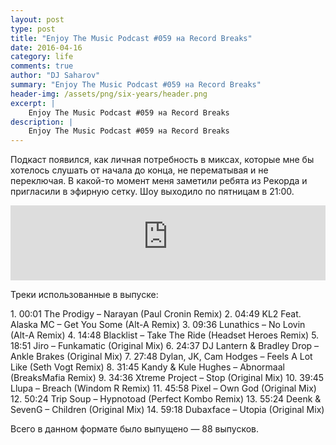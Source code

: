 ```yaml
---
layout: post
type: post
title: "Enjoy The Music Podcast #059 на Record Breaks"
date: 2016-04-16
category: life
comments: true
author: "DJ Saharov"
summary: "Enjoy The Music Podcast #059 на Record Breaks"
header-img: /assets/png/six-years/header.png
excerpt: |
    Enjoy The Music Podcast #059 на Record Breaks
description: |
    Enjoy The Music Podcast #059 на Record Breaks
---
```


<p>
<span class="firstcharacter">П</span>одкаст появился, как личная потребность в миксах, которые мне бы хотелось слушать от начала до конца, не перематывая и не переключая. В какой-то момент меня заметили ребята из Рекорда и пригласили в эфирную сетку. Шоу выходило по пятницам в 21:00.
</p>

<iframe width="100%" height="120" src="https://player-widget.mixcloud.com/widget/iframe/?hide_cover=1&feed=%2Fdjsaharovofficial%2Fenjoy-the-music-podcast-059%2F" frameborder="0" allow="encrypted-media; fullscreen; autoplay; idle-detection; speaker-selection; web-share;" ></iframe>

<p>Треки использованные в выпуске:</p>
1. 00:01 The Prodigy – Narayan (Paul Cronin Remix)
2. 04:49 KL2 Feat. Alaska MC – Get You Some (Alt-A Remix)
3. 09:36 Lunathics – No Lovin (Alt-A Remix)
4. 14:48 Blacklist – Take The Ride (Headset Heroes Remix)
5. 18:51 Jiro – Funkamatic (Original Mix)
6. 24:37 DJ Lantern & Bradley Drop  – Ankle Brakes (Original Mix)
7. 27:48 Dylan, JK, Cam Hodges – Feels A Lot Like (Seth Vogt Remix)
8. 31:45 Kandy & Kule Hughes – Abnormaal (BreaksMafia Remix)
9. 34:36 Xtreme Project – Stop (Original Mix)
10. 39:45 Llupa – Breach (Windom R Remix)
11. 45:58 Pixel – Own God (Original Mix)
12. 50:24 Trip Soup – Hypnotoad (Perfect Kombo Remix)
13. 55:24 Deenk & SevenG – Children (Original Mix)
14. 59:18 Dubaxface – Utopia (Original Mix)

<p>Всего в данном формате было выпущено &mdash; 88 выпусков.</p>